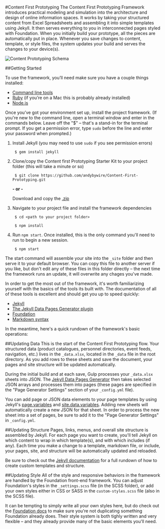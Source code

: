 #Content First Prototyping
The Content First Prototyping Framework introduces practical modeling and simulation into the architecture and design of online information spaces. It works by taking your structured content from Excel Spreadsheets and assembling it into simple templates using Jekyll. It then serves everything to you in interconnected pages styled with Foundation. When you initially build your prototype, all the pieces are automatically put in place. Whenever you save changes to content, template, or style files, the system updates your build and serves the changes to your device(s).

![Content Prototyping Schema](https://raw.githubusercontent.com/andybywire/Content-First-Prototyping/master/img/cfp_schema.png)

##Getting Started

To use the framework, you’ll need make sure you have a couple things installed:

- [Command line tools](http://osxdaily.com/2014/02/12/install-command-line-tools-mac-os-x/)
- [Ruby](https://www.ruby-lang.org/en/documentation/installation/) (if you’re on a Mac this is probably already installed)
- [Node.js](https://nodejs.org/en/)

Once you’ve got your environment set up, install the project framework. (If you're new to the command line, open a terminal window and enter in the commands below. Leave off the "$" – that's a stand-in for the terminal prompt. If you get a permission error, type `sudo` before the line and enter your password when prompted.)

1. Install Jekyll (you may need to use `sudo` if you see permission errors)

        $ gem install jekyll

2. Clone/copy the Content first Prototyping Starter Kit to your project folder (this will take a minute or so)

        $ git clone https://github.com/andybywire/Content-First-Prototyping.git

    **- or -**

    Download and copy the [.zip](https://github.com/andybywire/Content-First-Prototyping/archive/master.zip) 

3. Navigate to your project file and install the framework dependencies

        $ cd <path to your project folder>

        $ npm install

4. Run `npm start`. Once installed, this is the only command you'll need to run to begin a new session. 

        $ npm start

The start command will assemble your site into the `_site` folder and then serve it to your default browser. You can copy this file to another server if you like, but don't edit any of these files in this folder directly – the next time the framework runs an update, it will overwrite any chages you've made.  

In order to get the most out of the framework, it's worth familiarizing yourself with the basics of the tools its built with. The documentation of all of these tools is excellent and should get you up to speed quickly:

- [Jekyll](http://jekyllrb.com/docs/home/)
- [The Jekyll Data Pages Generator plugin](https://github.com/avillafiorita/jekyll-datapage_gen)
- [Foundation](http://foundation.zurb.com/sites/docs/kitchen-sink.html)
- [Markdown syntax](https://daringfireball.net/projects/markdown/syntax)

In the meantime, here's a quick rundown of the framework's basic operations:

##Updating Data
This is the start of the Content First Prototyping flow. Your structured data (product catalogues, personnel directories, event feeds, navigation, etc.) lives in the `_data.xlsx`, located in the `_data` file in the root directory. As you add rows to these sheets and save the document, your pages and site structure will be updated automatically. 

During the initial build and at each save, Gulp processes your `_data.xlsx` sheets into JSON. The [Jekyll Data Pages Generator](https://github.com/avillafiorita/jekyll-datapage_gen) then takes selected JSON arrays and processes them into pages (these pages are specified in the "Page Generator Settings" section of your `_config.yml` file). 

You can add page or JSON data elements to your page templates by using Jekyll's [page.variables](http://jekyllrb.com/docs/variables/) and [site.data.variables](http://jekyllrb.com/docs/datafiles/). Adding new sheets will automatically create a new JSON for that sheet. In order to process the new sheet into a set of pages, be sure to add it to the "Page Generator Settings" in `_config.yml`. 

##Updating Structure
Pages, links, menus, and overall site structure is assembled by Jekyll. For each page you want to create, you'll tell Jekyll on which content to wrap in which template(s), and with which includes (if any). Each time you make a change to a template, markdown file, or include, your pages, site, and structure will be automatically updated and reloaded. 

Be sure to check out the [Jekyll documentation](http://jekyllrb.com/docs/home/) for a full rundown of how to create custom templates and structure. 

##Updating Style
All of the style and responsive behaviors in the framework are handled by the Foundation front-end framework. You can adjust Foundation's styles in the `_settings.scss` file (in the SCSS folder), or add your own styles either in CSS or SASS in the `custom-styles.scss` file (also in the SCSS file).  

It can be tempting to simply write all your own styles here, but do check out the [Foundation docs](http://foundation.zurb.com/sites/docs/kitchen-sink.html) to make sure you're not duplicating something Foundation already does. Their style system is both tighly written and very flexible – and they already provide many of the basic elements you'll need. 
